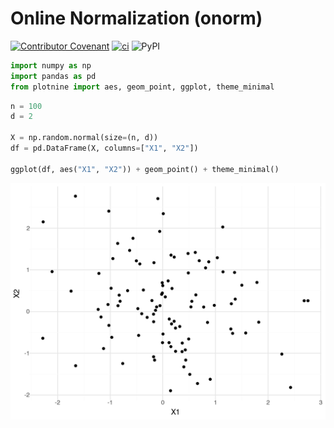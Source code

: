# Online Normalization (onorm)

[![Contributor Covenant](https://img.shields.io/badge/Contributor%20Covenant-2.1-4baaaa.svg)](code-of-conduct.md)
[![ci](https://github.com/ddimmery/onorm/actions/workflows/ci.yml/badge.svg)](https://github.com/ddimmery/onorm/actions/workflows/ci.yml)
![PyPI](https://img.shields.io/pypi/v/onorm)


```python
import numpy as np
import pandas as pd
from plotnine import aes, geom_point, ggplot, theme_minimal
```


```python
n = 100
d = 2

X = np.random.normal(size=(n, d))
df = pd.DataFrame(X, columns=["X1", "X2"])

ggplot(df, aes("X1", "X2")) + geom_point() + theme_minimal()
```


    
![png](README_files/README_2_0.png)
    

